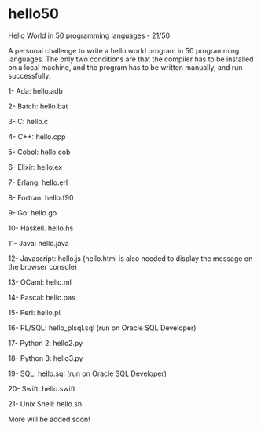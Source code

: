 # hello50
Hello World in 50 programming languages - 21/50

A personal challenge to write a hello world program in 50 programming languages. The only two conditions are that the compiler has to be installed on a local machine, and the program has to be written manually, and run successfully.

1- Ada: hello.adb

2- Batch: hello.bat

3- C: hello.c

4- C++: hello.cpp

5- Cobol: hello.cob

6- Elixir: hello.ex

7- Erlang: hello.erl

8- Fortran: hello.f90

9- Go: hello.go

10- Haskell. hello.hs

11- Java: hello.java

12- Javascript: hello.js (hello.html is also needed to display the message on the browser console)

13- OCaml: hello.ml

14- Pascal: hello.pas

15- Perl: hello.pl

16- PL/SQL: hello_plsql.sql (run on Oracle SQL Developer)

17- Python 2: hello2.py

18- Python 3: hello3.py

19- SQL: hello.sql (run on Oracle SQL Developer)

20- Swift: hello.swift

21- Unix Shell: hello.sh

More will be added soon!
